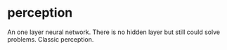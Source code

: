 # perception
An one layer neural network. There is no hidden layer but still could solve problems. Classic perception.
